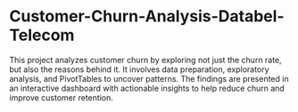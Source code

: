 # Customer-Churn-Analysis-Databel-Telecom
This project analyzes customer churn by exploring not just the churn rate, but also the reasons behind it. It involves data preparation, exploratory analysis, and PivotTables to uncover patterns. The findings are presented in an interactive dashboard with actionable insights to help reduce churn and improve customer retention.
